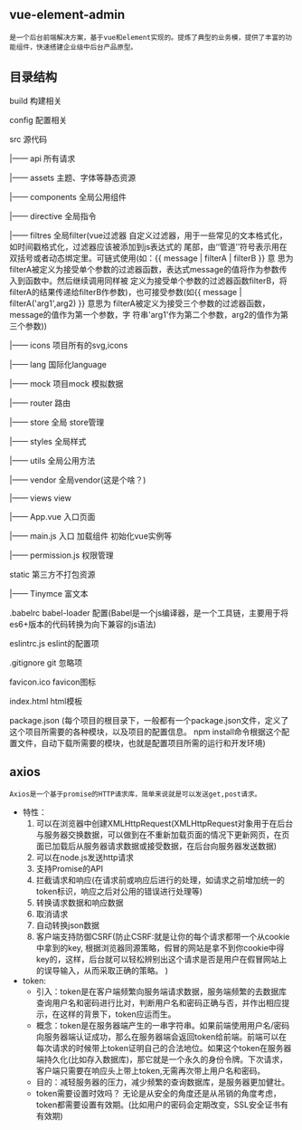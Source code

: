 ## vue-element-admin
    是一个后台前端解决方案，基于vue和element实现的。提炼了典型的业务模，提供了丰富的功能组件，快速搭建企业级中后台产品原型。

## 目录结构
build                   构建相关

config                  配置相关

src                     源代码

 |—— api                所有请求

 |—— assets             主题、字体等静态资源

 |—— components         全局公用组件
 
 |—— directive          全局指令

 |—— filtres            全局filter(vue过滤器 自定义过滤器，用于一些常见的文本格式化，如时间戳格式化，过滤器应该被添加到js表达式的                         尾部，由‘‘管道’’符号表示用在双括号或者动态绑定里。可链式使用(如：{{ message | filterA | filterB }} 意                          思为 filterA被定义为接受单个参数的过滤器函数，表达式message的值将作为参数传入到函数中。然后继续调用同样被                         定义为接受单个参数的过滤器函数filterB，将filterA的结果传递给filterB作参数)，也可接受参数(如{{ message |                         filterA('arg1',arg2) }} 意思为 filterA被定义为接受三个参数的过滤器函数，message的值作为第一个参数，字                          符串'arg1'作为第二个参数，arg2的值作为第三个参数))

 |—— icons              项目所有的svg,icons

 |—— lang               国际化language

 |—— mock               项目mock 模拟数据

 |—— router             路由

 |—— store              全局 store管理

 |—— styles             全局样式

 |—— utils              全局公用方法

 |—— vendor             全局vendor(这是个啥？)

 |—— views              view

 |—— App.vue            入口页面

 |—— main.js            入口 加载组件 初始化vue实例等

 |—— permission.js      权限管理

static                  第三方不打包资源

 |—— Tinymce            富文本

.babelrc                babel-loader 配置(Babel是一个js编译器，是一个工具链，主要用于将es6+版本的代码转换为向下兼容的js语法)

eslintrc.js             eslint的配置项

.gitignore              git 忽略项

favicon.ico             favicon图标

index.html              html模板

package.json            (每个项目的根目录下，一般都有一个package.json文件，定义了这个项目所需要的各种模块，以及项目的配置信息。                            npm install命令根据这个配置文件，自动下载所需要的模块，也就是配置项目所需的运行和开发环境)

## axios
    Axios是一个基于promise的HTTP请求库，简单来说就是可以发送get,post请求。
- 特性：
    1. 可以在浏览器中创建XMLHttpRequest(XMLHttpRequest对象用于在后台与服务器交换数据，可以做到在不重新加载页面的情况下更新网页，在页面已加载后从服务器请求数据或接受数据，在后台向服务器发送数据)
    2. 可以在node.js发送http请求
    3. 支持Promise的API
    4. 拦截请求和响应(在请求前或响应后进行的处理，如请求之前增加统一的token标识，响应之后对公用的错误进行处理等)
    5. 转换请求数据和响应数据
    6. 取消请求
    7. 自动转换json数据
    8. 客户端支持防御CSRF(防止CSRF:就是让你的每个请求都带一个从cookie中拿到的key, 根据浏览器同源策略，假冒的网站是拿不到你cookie中得key的，这样，后台就可以轻松辨别出这个请求是否是用户在假冒网站上的误导输入，从而采取正确的策略。 )
- token:
    - 引入：token是在客户端频繁向服务端请求数据，服务端频繁的去数据库查询用户名和密码进行比对，判断用户名和密码正确与否，并作出相应提示，在这样的背景下，token应运而生。
    - 概念：token是在服务器端产生的一串字符串。如果前端使用用户名/密码向服务器端认证成功，那么在服务器端会返回token给前端。前端可以在每次请求的时候带上token证明自己的合法地位。如果这个token在服务器端持久化(比如存入数据库)，那它就是一个永久的身份令牌。下次请求，客户端只需要在响应头上带上token,无需再次带上用户名和密码。
    - 目的：减轻服务器的压力，减少频繁的查询数据库，是服务器更加健壮。
    - token需要设置时效吗？ 无论是从安全的角度还是从吊销的角度考虑，token都需要设置有效期。(比如用户的密码会定期改变，SSL安全证书有有效期)
